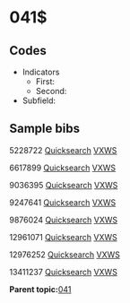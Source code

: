 # 041$

## Codes

-   Indicators
    -   First:
    -   Second:
-   Subfield:

## Sample bibs

5228722 [Quicksearch](https://search.library.yale.edu/catalog/5228722) [VXWS](http://prodorbis.library.yale.edu:7014/vxws/GetHoldingsService?bibId=5228722)

6617899 [Quicksearch](https://search.library.yale.edu/catalog/6617899) [VXWS](http://prodorbis.library.yale.edu:7014/vxws/GetHoldingsService?bibId=6617899)

9036395 [Quicksearch](https://search.library.yale.edu/catalog/9036395) [VXWS](http://prodorbis.library.yale.edu:7014/vxws/GetHoldingsService?bibId=9036395)

9247641 [Quicksearch](https://search.library.yale.edu/catalog/9247641) [VXWS](http://prodorbis.library.yale.edu:7014/vxws/GetHoldingsService?bibId=9247641)

9876024 [Quicksearch](https://search.library.yale.edu/catalog/9876024) [VXWS](http://prodorbis.library.yale.edu:7014/vxws/GetHoldingsService?bibId=9876024)

12961071 [Quicksearch](https://search.library.yale.edu/catalog/12961071) [VXWS](http://prodorbis.library.yale.edu:7014/vxws/GetHoldingsService?bibId=12961071)

12976252 [Quicksearch](https://search.library.yale.edu/catalog/12976252) [VXWS](http://prodorbis.library.yale.edu:7014/vxws/GetHoldingsService?bibId=12976252)

13411237 [Quicksearch](https://search.library.yale.edu/catalog/13411237) [VXWS](http://prodorbis.library.yale.edu:7014/vxws/GetHoldingsService?bibId=13411237)

**Parent topic:**[041](../../tags/041/041.md)


